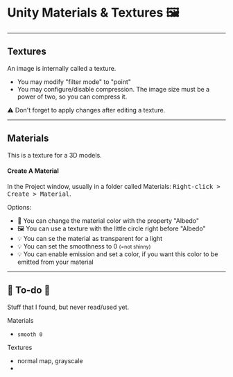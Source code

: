 # Unity Materials & Textures 🖼️

<hr class="sep-both">

## Textures

<div class="row row-cols-lg-2"><div>

An image is internally called a texture.

* You may modify "filter mode" to "point"
* You may configure/disable compression. The image size must be a power of two, so you can compress it.

⚠️ Don't forget to apply changes after editing a texture.
</div><div>
</div></div>

<hr class="sep-both">

## Materials

<div class="row row-cols-lg-2"><div>

This is a texture for a 3D models.

#### Create A Material

In the Project window, usually in a folder called Materials: <kbd>Right-click > Create > Material</kbd>.

Options:

* 🎨 You can change the material color with the property "Albedo"
* 🖼️ You can use a texture with the little circle right before "Albedo"
* 💡 You can se the material as transparent for a light
* 💡 You can set the smoothness to 0 <small>(=not shinny)</small>
* 💡 You can enable emission and set a color, if you want this color to be emitted from your material
</div><div>
</div></div>

<hr class="sep-both">

## 👻 To-do 👻

Stuff that I found, but never read/used yet.

<div class="row row-cols-lg-2"><div>

Materials

* `smooth 0`
</div><div>

Textures

* normal map, grayscale
* 
</div></div>